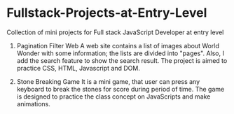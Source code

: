# Fullstack-Projects-at-Entry-Level
Collection of mini projects for Full stack JavaScript Developer at entry level 

1. Pagination Filter Web
A web site contains a list of images about World Wonder with some information; the lists are divided into "pages". Also, I add the search feature to show the search result. The project is aimed to practice CSS, HTML, Javascript and DOM.

2. Stone Breaking Game
It is a mini game, that user can press any keyboard to break the stones for score during period of time. The game is designed to practice the class concept on JavaScripts and make animations. 
